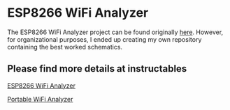# ESP8266 WiFi Analyzer

The ESP8266 WiFi Analyzer project can be found originally [here](https://github.com/moononournation/ESP8266WiFiAnalyzer). However, for organizational purposes, I ended up creating my own repository containing the best worked schematics.

## Please find more details at instructables

[ESP8266 WiFi Analyzer](https://www.instructables.com/ESP8266-WiFi-Analyzer/)

[Portable WiFi Analyzer](https://www.instructables.com/id/Portable-WiFi-Analyzer/)